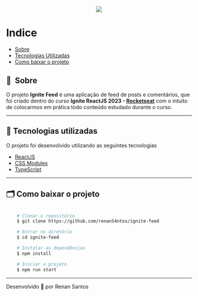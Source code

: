 <h1 align="center">
    <img src="https://ik.imagekit.io/r1fzu0agz/Capa.png">
</h1>

# Indice

- [Sobre](#-sobre)
- [Tecnologias Utilizadas](#-tecnologias-utilizadas)
- [Como baixar o projeto](#-como-baixar-o-projeto)

## 🔖&nbsp; Sobre

O projeto **Ignite Feed** é uma aplicação de feed de posts e comentários, que foi criado dentro do curso **Ignite ReactJS 2023 - [Rocketseat](https://app.rocketseat.com.br/)** com o intuito de colocarmos em prática todo conteúdo estudado durante o curso.

---

## 🚀 Tecnologias utilizadas

O projeto foi desenvolvido utilizando as seguintes tecnologias

- [ReactJS](https://reactjs.org)
- [CSS Modules](https://github.com/css-modules/css-modules)
- [TypeScript](https://www.typescriptlang.org/)

---

## 🗂 Como baixar o projeto

```bash

    # Clonar o repositório
    $ git clone https://github.com/renanS4ntos/ignite-feed

    # Entrar no diretório
    $ cd ignite-feed

    # Instalar as dependências
    $ npm install

    # Iniciar o projeto
    $ npm run start
```

---

Desenvolvido 💜 por Renan Santos

